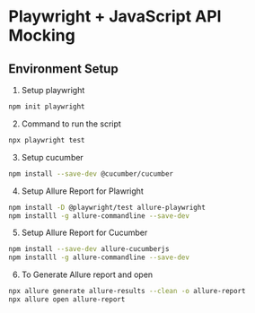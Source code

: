 # Playwright + JavaScript API Mocking 

## Environment Setup
1. Setup playwright 
```bash
npm init playwright 
```
2. Command to run the script
```bash
npx playwright test
```
3. Setup cucumber
``` bash
npm install --save-dev @cucumber/cucumber
```
4. Setup Allure Report for Plawright
``` bash
npm install -D @playwright/test allure-playwright
npm installl -g allure-commandline --save-dev 
```
5. Setup Allure Report for Cucumber
``` bash
npm install --save-dev allure-cucumberjs
npm installl -g allure-commandline --save-dev 
```
6. To Generate Allure report and open
``` bash
npx allure generate allure-results --clean -o allure-report
npx allure open allure-report
```

